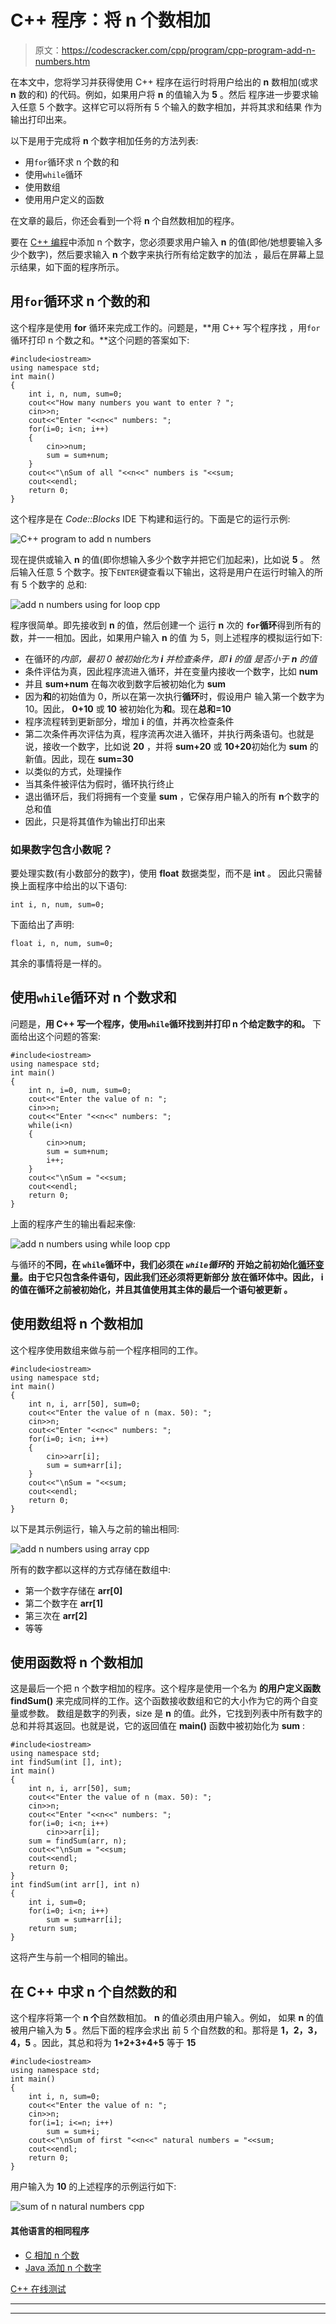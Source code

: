 # C++ 程序：将 n 个数相加

> 原文：<https://codescracker.com/cpp/program/cpp-program-add-n-numbers.htm>

在本文中，您将学习并获得使用 C++ 程序在运行时将用户给出的 **n** 数相加(或求 **n** 数的和) 的代码。例如，如果用户将 **n** 的值输入为 **5** 。然后 程序进一步要求输入任意 5 个数字。这样它可以将所有 5 个输入的数字相加，并将其求和结果 作为输出打印出来。

以下是用于完成将 **n** 个数字相加任务的方法列表:

*   用`for`循环求 n 个数的和
*   使用`while`循环
*   使用数组
*   使用用户定义的函数

在文章的最后，你还会看到一个将 **n** 个自然数相加的程序。

要在 [C++ 编程](/cpp/index.htm)中添加 n 个数字，您必须要求用户输入 **n** 的值(即他/她想要输入多少个数字)，然后要求输入 **n** 个数字来执行所有给定数字的加法 ，最后在屏幕上显示结果，如下面的程序所示。

## 用`for`循环求 n 个数的和

这个程序是使用 **for** 循环来完成工作的。问题是，**用 C++ 写个程序找 ，用`for`循环打印 n 个数之和。**这个问题的答案如下:

```
#include<iostream>
using namespace std;
int main()
{
    int i, n, num, sum=0;
    cout<<"How many numbers you want to enter ? ";
    cin>>n;
    cout<<"Enter "<<n<<" numbers: ";
    for(i=0; i<n; i++)
    {
        cin>>num;
        sum = sum+num;
    }
    cout<<"\nSum of all "<<n<<" numbers is "<<sum;
    cout<<endl;
    return 0;
}
```

这个程序是在 *Code::Blocks* IDE 下构建和运行的。下面是它的运行示例:

![C++ program to add n numbers](img/3c118df0a8f8aba100aa0ca92d8d2c7b.png)

现在提供或输入 **n** 的值(即你想输入多少个数字并把它们加起来)，比如说 **5** 。 然后输入任意 5 个数字。按下`ENTER`键查看以下输出，这将是用户在运行时输入的所有 5 个数字的 总和:

![add n numbers using for loop cpp](img/19faf0d108eab4dfc86c9a853d22b023.png)

程序很简单。即先接收到 **n** 的值，然后创建一个 运行 **n** 次的 **`for`循环**得到所有的数，并一一相加。因此，如果用户输入 **n** 的值 为 5，则上述程序的模拟运行如下:

*   在循环的*内部，最初 0 被初始化为 **i** 并检查条件，即 **i** 的值 是否小于 **n** 的值*
*   条件评估为真，因此程序流进入循环，并在变量内接收一个数字，比如 **num**
*   并且 **sum+num** 在每次收到数字后被初始化为 **sum**
*   因为**和**的初始值为 0，所以在第一次执行**循环**时，假设用户 输入第一个数字为 10。因此， **0+10** 或 **10** 被初始化为**和**。现在**总和=10**
*   程序流程转到更新部分，增加 **i** 的值，并再次检查条件
*   第二次条件再次评估为真，程序流再次进入循环，并执行两条语句。也就是说，接收一个数字，比如说 **20** ，并将 **sum+20** 或 **10+20**初始化为 **sum** 的新值。因此，现在 **sum=30**
*   以类似的方式，处理操作
*   当其条件被评估为假时，循环执行终止
*   退出循环后，我们将拥有一个变量 **sum** ，它保存用户输入的所有 **n**个数字的总和值
*   因此，只是将其值作为输出打印出来

### 如果数字包含小数呢？

要处理实数(有小数部分的数字)，使用 **float** 数据类型，而不是 **int** 。 因此只需替换上面程序中给出的以下语句:

```
int i, n, num, sum=0;
```

下面给出了声明:

```
float i, n, num, sum=0;
```

其余的事情将是一样的。

## 使用`while`循环对 n 个数求和

问题是，**用 C++ 写一个程序，使用`while`循环找到并打印 n 个给定数字的和。** 下面给出这个问题的答案:

```
#include<iostream>
using namespace std;
int main()
{
    int n, i=0, num, sum=0;
    cout<<"Enter the value of n: ";
    cin>>n;
    cout<<"Enter "<<n<<" numbers: ";
    while(i<n)
    {
        cin>>num;
        sum = sum+num;
        i++;
    }
    cout<<"\nSum = "<<sum;
    cout<<endl;
    return 0;
}
```

上面的程序产生的输出看起来像:

![add n numbers using while loop cpp](img/01362f51d9019cc8fc9f506dc1c6fa05.png)

与循环的**不同，在 **`while`循环**中，我们必须在 *`while`循环*的 开始之前初始化<u>循环变量</u>。由于它只包含条件语句，因此我们还必须将更新部分 放在循环体中。因此， **i** 的值在循环之前被初始化，并且其值使用其主体的最后一个语句被更新 。**

## 使用数组将 n 个数相加

这个程序使用数组来做与前一个程序相同的工作。

```
#include<iostream>
using namespace std;
int main()
{
    int n, i, arr[50], sum=0;
    cout<<"Enter the value of n (max. 50): ";
    cin>>n;
    cout<<"Enter "<<n<<" numbers: ";
    for(i=0; i<n; i++)
    {
        cin>>arr[i];
        sum = sum+arr[i];
    }
    cout<<"\nSum = "<<sum;
    cout<<endl;
    return 0;
}
```

以下是其示例运行，输入与之前的输出相同:

![add n numbers using array cpp](img/3c5a571e359aaa26d99e1cfc200c9dda.png)

所有的数字都以这样的方式存储在数组中:

*   第一个数字存储在 **arr[0]**
*   第二个数字在 **arr[1]**
*   第三次在 **arr[2]**
*   等等

## 使用函数将 n 个数相加

这是最后一个把 n 个数字相加的程序。这个程序是使用一个名为 **的用户定义函数 findSum()** 来完成同样的工作。这个函数接收数组和它的大小作为它的两个自变量或参数。 数组是数字的列表，size 是 **n** 的值。此外，它找到列表中所有数字的总和并将其返回。也就是说，它的返回值在 **main()** 函数中被初始化为 **sum** :

```
#include<iostream>
using namespace std;
int findSum(int [], int);
int main()
{
    int n, i, arr[50], sum;
    cout<<"Enter the value of n (max. 50): ";
    cin>>n;
    cout<<"Enter "<<n<<" numbers: ";
    for(i=0; i<n; i++)
        cin>>arr[i];
    sum = findSum(arr, n);
    cout<<"\nSum = "<<sum;
    cout<<endl;
    return 0;
}
int findSum(int arr[], int n)
{
    int i, sum=0;
    for(i=0; i<n; i++)
        sum = sum+arr[i];
    return sum;
}
```

这将产生与前一个相同的输出。

## 在 C++ 中求 n 个自然数的和

这个程序将第一个 **n 个**自然数相加。 **n** 的值必须由用户输入。例如， 如果 **n** 的值被用户输入为 **5** 。然后下面的程序会求出 前 5 个自然数的和。那将是 **1，2，3，4，5** 。因此，其总和将为 **1+2+3+4+5** 等于 **15**

```
#include<iostream>
using namespace std;
int main()
{
    int i, n, sum=0;
    cout<<"Enter the value of n: ";
    cin>>n;
    for(i=1; i<=n; i++)
        sum = sum+i;
    cout<<"\nSum of first "<<n<<" natural numbers = "<<sum;
    cout<<endl;
    return 0;
}
```

用户输入为 **10** 的上述程序的示例运行如下:

![sum of n natural numbers cpp](img/77a412326e907c176d9de69db8363795.png)

#### 其他语言的相同程序

*   [C 相加 n 个数](/c/program/c-program-add-n-numbers.htm)
*   [Java 添加 n 个数字](/java/program/java-program-add-n-numbers.htm)

[C++ 在线测试](/exam/showtest.php?subid=3)

* * *

* * *